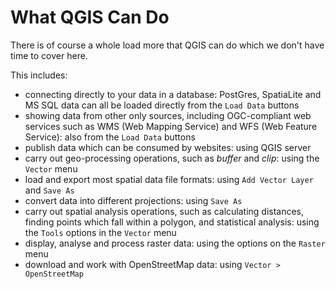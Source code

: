 What QGIS Can Do
================
There is of course a whole load more that QGIS can do which we don't have time to cover here.

This includes:
- connecting directly to your data in a database: PostGres, SpatiaLite and MS SQL data can all be loaded directly from the `Load Data` buttons
- showing data from other only sources, including OGC-compliant web services such as WMS (Web Mapping Service) and WFS (Web Feature Service): also from the `Load Data` buttons
- publish data which can be consumed by websites: using QGIS server
- carry out geo-processing operations, such as *buffer* and *clip*: using the `Vector` menu
- load and export most spatial data file formats: using `Add Vector Layer` and `Save As`
- convert data into different projections: using `Save As` 
- carry out spatial analysis operations, such as calculating distances, finding points which fall within a polygon, and statistical analysis: using the `Tools` options in the `Vector` menu
- display, analyse and process raster data: using the options on the `Raster` menu
- download and work with OpenStreetMap data: using `Vector > OpenStreetMap`
